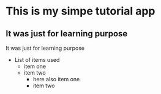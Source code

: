 # This is my simpe tutorial app
## It was just for learning purpose
It was just for learning purpose

* List of items used
	* item one
	* item two
		* here also item one
		* item two
